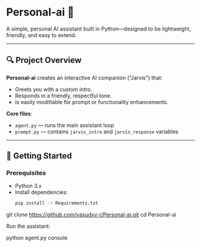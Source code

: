 # Personal‑ai 🤖

A simple, personal AI assistant built in Python—designed to be lightweight, friendly, and easy to extend.

---

## 🔍 Project Overview

**Personal‑ai** creates an interactive AI companion ("Jarvis") that:

- Greets you with a custom intro.
- Responds in a friendly, respectful tone.
- Is easily modifiable for prompt or functionality enhancements.

**Core files**:

- `agent.py` — runs the main assistant loop
- `prompt.py` — contains `jarvis_intro` and `jarvis_response` variables

---

## 🚀 Getting Started

### Prerequisites

- Python 3.x  
- Install dependencies:
  ```bash
  pip install -r Requirements.txt
  
git clone https://github.com/vasudxv-r/Personal-ai.git
cd Personal-ai

Run the assistant:

python agent.py console
